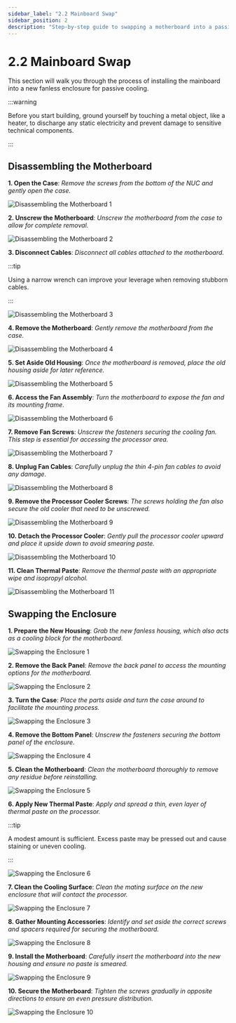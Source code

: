 ```yaml
---
sidebar_label: "2.2 Mainboard Swap"
sidebar_position: 2
description: "Step-by-step guide to swapping a motherboard into a passive, fanless enclosure for improved thermal efficiency and quieter LUKSO node operation."
---
```


# 2.2 Mainboard Swap

This section will walk you through the process of installing the mainboard into a new fanless enclosure for passive cooling.

:::warning

Before you start building, ground yourself by touching a metal object, like a heater, to discharge any static electricity and prevent damage to sensitive technical components.

:::

## Disassembling the Motherboard

**1. Open the Case**: _Remove the screws from the bottom of the NUC and gently open the case._

![Disassembling the Motherboard 1](/img/guides/hardware-setup/build_02.png)

**2. Unscrew the Motherboard**: _Unscrew the motherboard from the case to allow for complete removal._

![Disassembling the Motherboard 2](/img/guides/hardware-setup/build_03.png)

**3. Disconnect Cables**: _Disconnect all cables attached to the motherboard._

:::tip

Using a narrow wrench can improve your leverage when removing stubborn cables.

:::

![Disassembling the Motherboard 3](/img/guides/hardware-setup/build_04.png)

**4. Remove the Motherboard**: _Gently remove the motherboard from the case._

![Disassembling the Motherboard 4](/img/guides/hardware-setup/build_05.png)

**5. Set Aside Old Housing**: _Once the motherboard is removed, place the old housing aside for later reference._

![Disassembling the Motherboard 5](/img/guides/hardware-setup/build_06.png)

**6. Access the Fan Assembly**: _Turn the motherboard to expose the fan and its mounting frame._

![Disassembling the Motherboard 6](/img/guides/hardware-setup/build_07.png)

**7. Remove Fan Screws**: _Unscrew the fasteners securing the cooling fan. This step is essential for accessing the processor area._

![Disassembling the Motherboard 7](/img/guides/hardware-setup/build_08.png)

**8. Unplug Fan Cables**: _Carefully unplug the thin 4-pin fan cables to avoid any damage._

![Disassembling the Motherboard 8](/img/guides/hardware-setup/build_09.png)

**9. Remove the Processor Cooler Screws**: _The screws holding the fan also secure the old cooler that need to be unscrewed._

![Disassembling the Motherboard 9](/img/guides/hardware-setup/build_10.png)

**10. Detach the Processor Cooler**: _Gently pull the processor cooler upward and place it upside down to avoid smearing paste._

![Disassembling the Motherboard 10](/img/guides/hardware-setup/build_11.png)

**11. Clean Thermal Paste**: _Remove the thermal paste with an appropriate wipe and isopropyl alcohol._

![Disassembling the Motherboard 11](/img/guides/hardware-setup/build_12.png)

## Swapping the Enclosure

**1. Prepare the New Housing**: _Grab the new fanless housing, which also acts as a cooling block for the motherboard._

![Swapping the Enclosure 1](/img/guides/hardware-setup/build_13.png)

**2. Remove the Back Panel**: _Remove the back panel to access the mounting options for the motherboard._

![Swapping the Enclosure 2](/img/guides/hardware-setup/build_14.png)

**3. Turn the Case**: _Place the parts aside and turn the case around to facilitate the mounting process._

![Swapping the Enclosure 3](/img/guides/hardware-setup/build_15.png)

**4. Remove the Bottom Panel**: _Unscrew the fasteners securing the bottom panel of the enclosure._

![Swapping the Enclosure 4](/img/guides/hardware-setup/build_16.png)

**5. Clean the Motherboard**: _Clean the motherboard thoroughly to remove any residue before reinstalling._

![Swapping the Enclosure 5](/img/guides/hardware-setup/build_17.png)

**6. Apply New Thermal Paste**: _Apply and spread a thin, even layer of thermal paste on the processor._

:::tip

A modest amount is sufficient. Excess paste may be pressed out and cause staining or uneven cooling.

:::

![Swapping the Enclosure 6](/img/guides/hardware-setup/build_18.png)

**7. Clean the Cooling Surface**: _Clean the mating surface on the new enclosure that will contact the processor._

![Swapping the Enclosure 7](/img/guides/hardware-setup/build_19.png)

**8. Gather Mounting Accessories**: _Identify and set aside the correct screws and spacers required for securing the motherboard._

![Swapping the Enclosure 8](/img/guides/hardware-setup/build_20.png)

**9. Install the Motherboard**: _Carefully insert the motherboard into the new housing and ensure no paste is smeared._

![Swapping the Enclosure 9](/img/guides/hardware-setup/build_21.png)

**10. Secure the Motherboard**: _Tighten the screws gradually in opposite directions to ensure an even pressure distribution._

![Swapping the Enclosure 10](/img/guides/hardware-setup/build_22.png)
